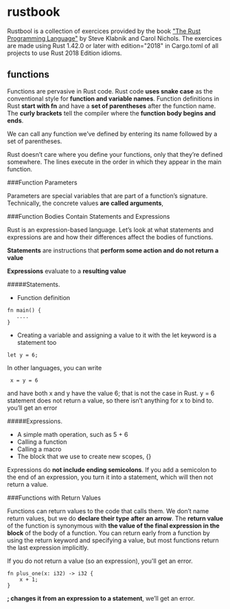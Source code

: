 # rustbook
Rustbool is a collection of exercices provided by the book ["The Rust Programming Language"](https://doc.rust-lang.org/book/title-page.html) by Steve Klabnik and Carol Nichols.
The exercices are made using Rust 1.42.0 or later with edition="2018" in Cargo.toml of all projects to use Rust 2018 Edition idioms. 

## functions

Functions are pervasive in Rust code.
Rust code **uses snake case** as the conventional style for **function and variable names**.
Function definitions in Rust **start with fn** and have a **set of parentheses** after the function name. The **curly brackets** tell the compiler where the **function body begins and ends**.

We can call any function we’ve defined by entering its name followed by a set of parentheses.

Rust doesn’t care where you define your functions, only that they’re defined somewhere. The lines execute in the order in which they appear in the main function.

###Function Parameters

Parameters are special variables that are part of a function’s signature. Technically, the concrete values **are called arguments**,


###Function Bodies Contain Statements and Expressions

Rust is an expression-based language.
Let’s look at what statements and expressions are and how their differences affect the bodies of functions.

**Statements** are instructions that **perform some action and do not return a value**

**Expressions** evaluate to a **resulting value**

#####Statements. 

- Function definition
```
fn main() {
   ....
}
```

- Creating a variable and assigning a value to it with the let keyword is a statement too

```
let y = 6;
```
 In other languages, you can write 
 ```
  x = y = 6 
  ```
  and have both x and y have the value 6; that is not the case in Rust. 
  y = 6 statement does not return a value, so there isn’t anything for x to bind to. you’ll get an error

#####Expressions.

- A simple math operation, such as 5 + 6
- Calling a function
- Calling a macro
- The block that we use to create new scopes, {}

 Expressions do **not include ending semicolons**. If you add a semicolon to the end of an expression, you turn it into a statement, which will then not return a value.

###Functions with Return Values

Functions can return values to the code that calls them.
We don’t name return values, but we do **declare their type after an arrow**. 
The **return value** of the function is synonymous with **the value of the final expression in the block** of the body of a function.
You can return early from a function by using the return keyword and specifying a value, but most functions return the last expression implicitly.

If you do not return a value (so an expression), you'll get an error.

```
fn plus_one(x: i32) -> i32 {
    x + 1;
}
```
**; changes it from an expression to a statement**, we’ll get an error.


